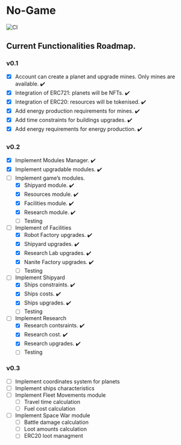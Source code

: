 # No-Game

![CI](https://github.com/ametel01/No-Game/actions/workflows/tests.yml/badge.svg)

## Current Functionalities Roadmap.

### v0.1

- [x] Account can create a planet and upgrade mines. Only mines are available. :heavy_check_mark:
- [x] Integration of ERC721: planets will be NFTs. :heavy_check_mark:
- [x] Integration of ERC20: resources will be tokenised. :heavy_check_mark:
- [x] Add energy production requirements for mines. :heavy_check_mark:
- [x] Add time constraints for buildings upgrades. :heavy_check_mark:
- [x] Add energy requirements for energy production. :heavy_check_mark:

### v0.2

- [x] Implement Modules Manager. :heavy_check_mark:
- [x] Implement upgradable modules. :heavy_check_mark:
- [ ] Implement game’s modules.
  - [x] Shipyard module. :heavy_check_mark:
  - [x] Resources module. :heavy_check_mark:
  - [x] Facilities module. :heavy_check_mark:
  - [x] Research module. :heavy_check_mark:
  - [ ] Testing
- [ ] Implement of Facilities
  - [x] Robot Factory upgrades. :heavy_check_mark:
  - [x] Shipyard upgrades. :heavy_check_mark:
  - [x] Research Lab upgrades. :heavy_check_mark:
  - [x] Nanite Factory upgrades. :heavy_check_mark:
  - [ ] Testing
- [ ] Implement Shipyard
  - [x] Ships constraints. :heavy_check_mark:
  - [x] Ships costs. :heavy_check_mark:
  - [x] Ships upgrades. :heavy_check_mark:
  - [ ] Testing
- [ ] Implement Research
  - [x] Research contsraints. :heavy_check_mark:
  - [x] Research cost. :heavy_check_mark:
  - [x] Research upgrades. :heavy_check_mark:
  - [ ] Testing

### v0.3

- [ ] Implement coordinates system for planets
- [ ] Implement ships characteristics
- [ ] Implement Fleet Movements module
  - [ ] Travel time calculation
  - [ ] Fuel cost calculation
- [ ] Implement Space War module
  - [ ] Battle damage calculation
  - [ ] Loot amounts calculation
  - [ ] ERC20 loot managment
